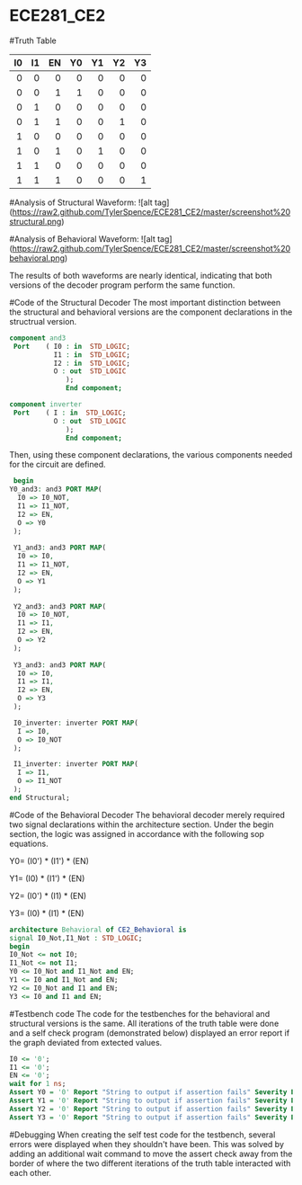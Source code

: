 ECE281_CE2
==========

#Truth Table

|  I0 |  I1  |  EN  |  Y0  |  Y1  |  Y2  | Y3 |
|--:|--: |--: |--:| --:| --:| --:|
|  0 |  0  |  0  |   0 |   0 |   0 |  0  |
|  0 |  0  |  1  |   1 |   0 |   0 |  0  |
|  0 |  1  |  0  |   0 |   0 |   0 |  0  |
|  0 |  1  |  1  |   0 |   0 |   1 |  0  |
|  1 |  0  |  0  |   0 |   0 |   0 |  0  |
|  1 |  0  |  1  |   0 |   1 |   0 |  0  |
|  1 |  1  |  0  |   0 |   0 |   0 |  0  |
|  1 |  1  |  1  |   0 |   0 |   0 |  1  |

#Analysis of Structural Waveform:
![alt tag] (https://raw2.github.com/TylerSpence/ECE281_CE2/master/screenshot%20structural.png)

#Analysis of Behavioral Waveform:
![alt tag] (https://raw2.github.com/TylerSpence/ECE281_CE2/master/screenshot%20behavioral.png)

The results of both waveforms are nearly identical, indicating that both versions of the decoder program perform the same function. 

#Code of the Structural Decoder
The most important distinction between the structural and behavioral versions are the component declarations in the structrual version. 
```VHDL
component and3
 Port    ( I0 : in  STD_LOGIC;
           I1 : in  STD_LOGIC;
           I2 : in  STD_LOGIC;
           O : out  STD_LOGIC
			  );
			  End component;

component inverter
 Port    ( I : in  STD_LOGIC;
           O : out  STD_LOGIC
			  );
			  End component;
```
Then, using these component declarations, the various components needed for the circuit are defined.
```VHDL
 begin
Y0_and3: and3 PORT MAP(
  I0 => I0_NOT,
  I1 => I1_NOT,
  I2 => EN,
  O => Y0
 );
 
 Y1_and3: and3 PORT MAP(
  I0 => I0,
  I1 => I1_NOT,
  I2 => EN,
  O => Y1
 );
 
 Y2_and3: and3 PORT MAP(
  I0 => I0_NOT,
  I1 => I1,
  I2 => EN,
  O => Y2
 );
 
 Y3_and3: and3 PORT MAP(
  I0 => I0,
  I1 => I1,
  I2 => EN,
  O => Y3
 );

 I0_inverter: inverter PORT MAP(
  I => I0,
  O => I0_NOT
 );

 I1_inverter: inverter PORT MAP(
  I => I1,
  O => I1_NOT
 );
end Structural;
```
#Code of the Behavioral Decoder
The behavioral decoder merely required two signal declarations within the architecture section. Under the begin section, the logic was assigned in accordance with the following sop equations.

Y0= (I0') * (I1') * (EN) 

Y1= (I0) * (I1') * (EN)

Y2= (I0') * (I1) * (EN)

Y3= (I0) * (I1) * (EN)

```Vhdl
architecture Behavioral of CE2_Behavioral is
signal I0_Not,I1_Not : STD_LOGIC;
begin
I0_Not <= not I0;
I1_Not <= not I1;
Y0 <= I0_Not and I1_Not and EN;
Y1 <= I0 and I1_Not and EN;
Y2 <= I0_Not and I1 and EN;
Y3 <= I0 and I1 and EN;
```
#Testbench code
The code for the testbenches for the behavioral and structural versions is the same. All iterations of the truth table were done and a self check program (demonstrated below) displayed an error report if the graph deviated from extected values.
```VHDL
I0 <= '0';
I1 <= '0';
EN <= '0';
wait for 1 ns;
Assert Y0 = '0' Report "String to output if assertion fails" Severity ERROR;
Assert Y1 = '0' Report "String to output if assertion fails" Severity ERROR;
Assert Y2 = '0' Report "String to output if assertion fails" Severity ERROR;
Assert Y3 = '0' Report "String to output if assertion fails" Severity ERROR;
```


#Debugging
When creating the self test code for the testbench, several errors were displayed when they shouldn't have been. This was solved by adding an additional wait command to move the assert check away from the border of where the two different iterations of the truth table interacted with each other. 
